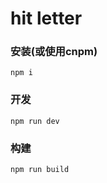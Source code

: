 # hit letter

### 安装(或使用cnpm)
```shell
npm i
```
### 开发
```shell
npm run dev
```
### 构建
```shell
npm run build
```